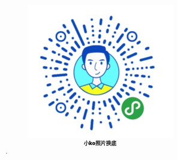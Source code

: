 <div align="center"> 
	<img src="http://github.com/xieruiwei/identificationChangeBackground/raw/master/v4.0/logo/logo.png" width=""/>
	<div style="font-weight:900">小ko照片换底</div>
</div>

`
